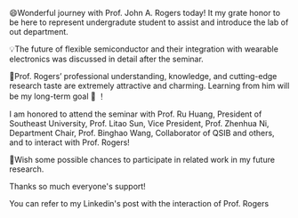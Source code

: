 😄Wonderful journey with Prof. John A. Rogers today! It my grate honor to be here to represent undergradute student to assist and introduce the lab of out department.

💡The future of flexible semiconductor and their integration with wearable electronics was discussed in detail after the seminar.

💪Prof. Rogers’ professional understanding, knowledge, and cutting-edge research taste are extremely attractive and charming. Learning from him will be my long-term goal 🥅 ！

I am honored to attend the seminar with Prof. Ru Huang, President of Southeast University, Prof. Litao Sun, Vice President, Prof. Zhenhua Ni, Department Chair, Prof. Binghao Wang, Collaborator of QSIB and others, and to interact with Prof. Rogers!

🥰Wish some possible chances to participate in related work in my future research.

Thanks so much everyone's support!

You can refer to my Linkedin's post with the interaction of Prof. Rogers
